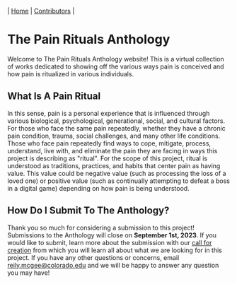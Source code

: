 | [Home](https://rkjmcgee.github.io/The-Pain-Rituals-Anthology/) | [Contributors](https://github.com/RKJMcGee/The-Pain-Rituals-Anthology/Contributors) | 
# The Pain Rituals Anthology
Welcome to The Pain Rituals Anthology website! This is a virtual collection of works dedicated to showing off the various ways pain is conceived and how pain is ritualized in various individuals. 

## **What Is A Pain Ritual**
In this sense, pain is a personal experience that is influenced through various biological, psychological, generational, social, and cultural factors. For those who face the same pain repeatedly, whether they have a chronic pain condition, trauma, social challenges, and many other life conditions. Those who face pain repeatedly find ways to cope, mitigate, process, understand, live with, and eliminate the pain they are facing in ways this project is describing as "ritual". For the scope of this project, ritual is understood as traditions, practices, and habits that center pain as having value. This value could be negative value (such as processing the loss of a loved one) or positive value (such as continually attempting to defeat a boss in a digital game) depending on how pain is being understood. 

## **How Do I Submit To The Anthology?**
Thank you so much for considering a submission to this project! Submissions to the Anthology will close on **September 1st, 2023**. If you would like to submit, learn more about the submission with our [call for creation](https://docs.google.com/forms/d/e/1FAIpQLSe5tlTnk6k3N_70TEcg_cMTO5HAnKSBTcCRUlH4enPmNH2JEQ/viewform) from which you will learn all about what we are looking for in this project. If you have any other questions or concerns, email reily.mcgee@colorado.edu and we will be happy to answer any question you may have!
